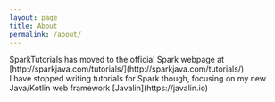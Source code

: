 ```yaml
---
layout: page
title: About
permalink: /about/
---
```


<div class="sister-project" markdown="1">
SparkTutorials has moved to the official Spark webpage at [http://sparkjava.com/tutorials/](http://sparkjava.com/tutorials/)
<br>
I have stopped writing tutorials for Spark though, focusing on my new Java/Kotlin web framework [Javalin](https://javalin.io)
</div>
